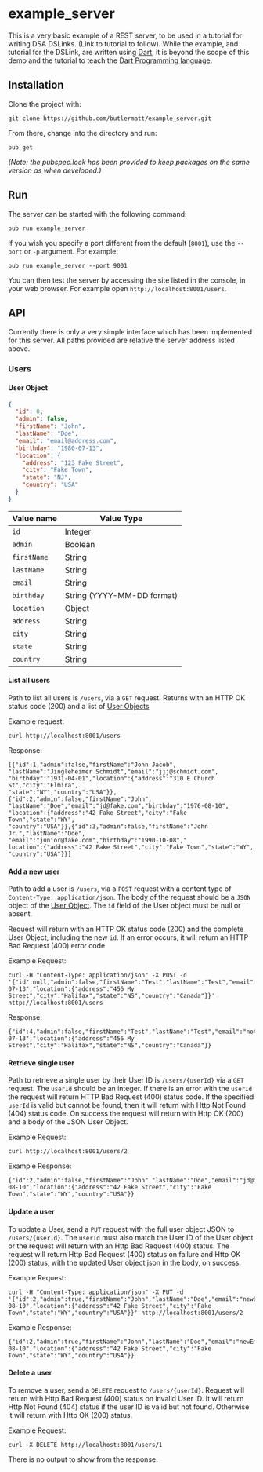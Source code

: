 # example_server

This is a very basic example of a REST server, to be used in a tutorial
for writing DSA DSLinks. (Link to tutorial to follow). While the example,
and tutorial for the DSLink, are written using [Dart](https://dartlang.org),
it is beyond the scope of this demo and the tutorial to teach the
[Dart Programming language](https://dartlang.org/guides/language/language-tour).

## Installation

Clone the project with:

```
git clone https://github.com/butlermatt/example_server.git
```

From there, change into the directory and run:

```
pub get
```

_(Note: the pubspec.lock has been provided to keep packages on the same version
as when developed.)_

## Run

The server can be started with the following command:

```
pub run example_server
```

If you wish you specify a port different from the default (`8001`), use the
`--port` or `-p` argument. For example:

```
pub run example_server --port 9001
```

You can then test the server by accessing the site listed in the console, in 
your web browser. For example open `http://localhost:8001/users`.

## API

Currently there is only a very simple interface which has been implemented for
this server. All paths provided are relative the server address listed above.

### Users

#### User Object

```json
{
  "id": 0,
  "admin": false,
  "firstName": "John",
  "lastName": "Doe",
  "email": "email@address.com",
  "birthday": "1980-07-13",
  "location": {
    "address": "123 Fake Street",
    "city": "Fake Town",
    "state": "NJ",
    "country": "USA"
  }
}
```

Value name | Value Type
---------- | ----------
`id` | Integer
`admin` | Boolean
`firstName` | String
`lastName` | String
`email` | String
`birthday` | String (YYYY-MM-DD format)
`location` | Object
`address` | String
`city` | String
`state` | String
`country` | String

#### List all users

Path to list all users is `/users`, via a `GET` request. Returns with an HTTP
OK status code (200) and a list of [User Objects](#user-object)

Example request:

```
curl http://localhost:8001/users
```

Response:

```
[{"id":1,"admin":false,"firstName":"John Jacob",
"lastName":"Jingleheimer Schmidt","email":"jjj@schmidt.com",
"birthday":"1931-04-01","location":{"address":"310 E Church St","city":"Elmira",
"state":"NY","country":"USA"}},{"id":2,"admin":false,"firstName":"John",
"lastName":"Doe","email":"jd@fake.com","birthday":"1976-08-10",
"location":{"address":"42 Fake Street","city":"Fake Town","state":"WY",
"country":"USA"}},{"id":3,"admin":false,"firstName":"John Jr.","lastName":"Doe",
"email":"junior@fake.com","birthday":"1990-10-08","
location":{"address":"42 Fake Street","city":"Fake Town","state":"WY",
"country":"USA"}}]
```

#### Add a new user

Path to add a user is `/users`, via a `POST` request with a content type of
`Content-Type: application/json`. The body of the request
should be a `JSON` object of the [User Object](#user-object). The `id` field
of the User object must be null or absent.

Request will return with an HTTP OK status code (200) and the complete 
User Object, including the new `id`. If an error occurs, it will return an 
HTTP Bad Request (400) error code.

Example Request:

```
curl -H "Content-Type: application/json" -X POST -d '{"id":null,"admin":false,"firstName":"Test","lastName":"Test","email":"notvalid@email.com","birthday":"1981-07-13","location":{"address":"456 My Street","city":"Halifax","state":"NS","country":"Canada"}}' http://localhost:8001/users
```

Response:

```
{"id":4,"admin":false,"firstName":"Test","lastName":"Test","email":"notvalid@email.com","birthday":"1981-07-13","location":{"address":"456 My Street","city":"Halifax","state":"NS","country":"Canada"}}
```

#### Retrieve single user
 
Path to retrieve a single user by their User ID is `/users/{userId}` via a
`GET` request. The `userId` should be an integer. If there is an error with
the `userId` the request will return HTTP Bad Request (400) status code. If
the specified `userId` is valid but cannot be found, then it will return with
Http Not Found (404) status code. On success the request will return with
Http OK (200) and a body of the JSON User Object.

Example Request:

```
curl http://localhost:8001/users/2 
```

Example Response:

```
{"id":2,"admin":false,"firstName":"John","lastName":"Doe","email":"jd@fake.com","birthday":"1976-08-10","location":{"address":"42 Fake Street","city":"Fake Town","state":"WY","country":"USA"}}
```

#### Update a user

To update a User, send a `PUT` request with the full user object JSON to
`/users/{userId}`. The `userId` must also match the User ID of the User object
or the request will return with an Http Bad Request (400) status. The request
will return Http Bad Request (400) status on failure and Http OK (200) status,
with the updated User object json in the body, on success. 

Example Request:

```
curl -H "Content-Type: application/json" -X PUT -d '{"id":2,"admin":true,"firstName":"John","lastName":"Doe","email":"newEmail@fake.com","birthday":"1976-08-10","location":{"address":"42 Fake Street","city":"Fake Town","state":"WY","country":"USA"}}' http://localhost:8001/users/2
```

Example Response:

```
{"id":2,"admin":true,"firstName":"John","lastName":"Doe","email":"newEmail@fake.com","birthday":"1976-08-10","location":{"address":"42 Fake Street","city":"Fake Town","state":"WY","country":"USA"}}
```

#### Delete a user

To remove a user, send a `DELETE` request to `/users/{userId}`. Request will
return with Http Bad Request (400) status on invalid User ID. It will return 
Http Not Found (404) status if the user ID is valid but not found. Otherwise
it will return with Http OK (200) status.

Example Request:

```
curl -X DELETE http://localhost:8001/users/1
```

There is no output to show from the response.
